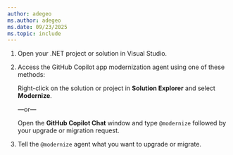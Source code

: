 ```yaml
---
author: adegeo
ms.author: adegeo
ms.date: 09/23/2025
ms.topic: include
---
```


1. Open your .NET project or solution in Visual Studio.
1. Access the GitHub Copilot app modernization agent using one of these methods:

   Right-click on the solution or project in **Solution Explorer** and select **Modernize**.

   —or—

   Open the **GitHub Copilot Chat** window and type `@modernize` followed by your upgrade or migration request.

1. Tell the `@modernize` agent what you want to upgrade or migrate.
